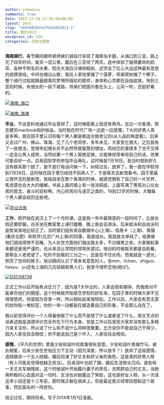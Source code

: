 ```yaml
---
author: yihaozou
comments: true
date: 2013-12-29 17:58:04+00:00
layout: post
slug: '%e6%88%91%e7%9a%842013-2'
title: 我的2013
wordpress_id: 254
categories: 总结与遐想
---
```


**海南骑行**。春节期间跟师弟师妹们骑自行车绕了海南岛半圈，从海口到三亚，路上花了四天时间，每天一百公里，最后在三亚待了两天。途中体验了甜得要命的奶茶、各种不知名的水果、阳光大海白沙滩棕榈树，还学会了红心大战这种最有意思的纸牌游戏。中间也唱过山歌，我往人家地里摘了个菠萝，师弟爬树摘了个椰子。整个骑行过程就跟最甜美的梦境所描绘的那样，身体和心灵都在自由绽放。快到三亚的时候，有很长的一段下坡路，师弟们把面巾套在头上，让风一吹，还挺好看的。

[![海南_海口](http://zhenghua.info/blog/wp-content/uploads/2013/12/海南_海口.jpg)](http://zhenghua.info/blog/?attachment_id=258)

[![海南_海滩](http://zhenghua.info/blog/wp-content/uploads/2013/12/海南_海滩-1024x768.jpg)](http://zhenghua.info/blog/?attachment_id=261)

**毕业**。不出意料地通过毕业答辩了，这时候距离上班还有两月。去过一次香港，帮志健买macbook和护肤品，当时我在时代广场一边逛一边感慨，T大的好男人真是多啊，我在园子里认识的每个男人都是极适合做老公的(从人品的角度看）。后来又去过广州、佛山、珠海，见了几个老同学，多年未见，大家变化很大，之后我有了一些想法，觉得年纪增长并不必然导致智慧的增加，而经历的事情多了也不见得一定会让男人成熟，当然如果一个男人智商足够，又能够经常审视自己的话，效果可能会好一点。后来回到学校参加毕业典礼，这时候是7月16日，我当时想到好久没有联系那个她了，是不是打电话问候一下，纠结过后，放弃了。我一直在学校待到7月28日，这时候在园子里已经找不到熟人了，于是每天去新馆看书。园子里最让我怀念的是新馆，我独自坐在那个角落的时候，就感觉拥有了自己的一片世界，焦虑感也会大大的缓解。书桌上面的墙上有一张涂鸦纸，上面写满了男孩对心仪女孩的思念、奋斗的目标啊、内心的苦闷与迷茫之类的，18到22岁的时候，大概每个男人都会经历这些吧。

[![毕业合影](http://zhenghua.info/blog/wp-content/uploads/2013/12/IMG_1159-1024x768.jpg)](http://zhenghua.info/blog/?attachment_id=268)

**工作**。刚开始在武汉上了一个月的课，这是我一年中最惬意的一段时间了，比放长假还要舒服。白天坐在教室里上课打瞌睡，晚上我会去游泳，后来蛙泳和自由泳的姿势渐渐地比较正了。当时我们组有来自数据中心(上海)、信用卡（上海)、客服(重庆合肥）和软开(北京广州上海)的同事，我是组长。我就是太单纯了，结果被他们调戏得惨不忍睹，为人处世方面他们强出我太多，不过嬉笑之余，大家做起事来都还是很严谨的，也从来没让学院的领导失望过。培训的时候每天都是自助餐，那帮女人老绝望了，吃的不到我的三分之一，还是忍不住长肉，而我就是一道光，照亮了世间的胖子。培训期间认识了很多有意思的人，张mm、lichen、zhiguo、haoyu、yu还有上海的几位姑娘和男人们，我至今很怀念他(她)们。

[![DSC08739](http://zhenghua.info/blog/wp-content/uploads/2013/12/DSC08739-1024x768.jpg)](http://zhenghua.info/blog/?attachment_id=269)

正式工作以后开始有点压力了，因为是T大毕业的，人家会抱有期待，而我绝对不能辜负他们的期望。这个时候我开始感念学校的好处来，在园子里的时候大家不见得很悠闲，但是因为背景一样，所以相处起来很轻松。工作以后，大家会有意无意的给你贴一堆标签，你的一举一动都是在塑造着自己的形象，不会那么自在了。

我以前觉得评价一个人得看他做了什么而不是想了什么或者说了什么，用文艺点的话表述就是道德评价完全外在于行为本身。但是工作以后发现大家并没有那么多精力来关注你，所以说了什么和不说什么同样很重要。比方说你不能说自己干得少，因为人家往往会相信；你不能说自己是个坏人，人家往往会相信。

**感情**。《平凡的世界》里面少安和润叶的故事很有意思。少安和润叶青梅竹马、彼此相爱，后来少安在世俗压力下主动（因为深爱，所以放手？）放弃了这段感情，选择跟另一个女人结婚，婚后扮演了好丈夫和好父亲的角色，这是真的好男人呀（有人可能会觉得他缺乏担当）。后来润叶也结了婚，婚后生活惨淡沉闷，直到有一天丈夫车祸残疾，这个时候润叶开始履行妻子的责任，去照顾自己的丈夫，当她用积极的心态面对这一切时，生活也对她露出了笑脸，这也是好女人呀。头一次读这本小说还是十三年前，那时我正躺在病床上。但是最近我又经常回想起这个故事，然后莫名的一阵悲伤。

铭记过往，期待将来。写于2014年1月1日凌晨。
